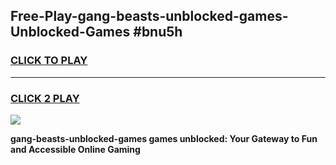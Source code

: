 
## Free-Play-gang-beasts-unblocked-games-Unblocked-Games #bnu5h
<h3>
<a href="https://news.freeplayer.one?title=gang-beasts-unblocked-games&ref=8M">CLICK TO PLAY</a></h3>
<hr>

<h3>
<a href="https://news.freeplayer.one?title=gang-beasts-unblocked-games&ref=8M">CLICK 2 PLAY</a>
  
</h3>

<a href="https://news.freeplayer.one?title=gang-beasts-unblocked-games&ref=8M"><img src="https://clearcache.store/games.png"></a>


**gang-beasts-unblocked-games games unblocked: Your Gateway to Fun and Accessible Online Gaming**
